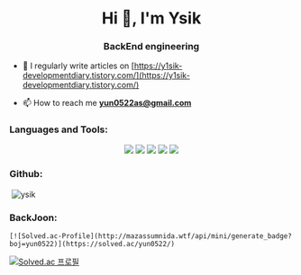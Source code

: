 <h1 align="center">Hi 👋, I'm Ysik</h1>
<h3 align="center">BackEnd engineering</h3>

- 📝 I regularly write articles on [https://y1sik-developmentdiary.tistory.com/](https://y1sik-developmentdiary.tistory.com/)

- 📫 How to reach me **yun0522as@gmail.com**



<h3 align="left">Languages and Tools:</h3>
<p align="center"> 
    <img src="https://img.shields.io/badge/Spring-49E814?style=plastic&logo=Spring&logoColor=white">
    <img src="https://img.shields.io/badge/MySQL-4169E1?style=plastic&logo=MySQL&logoColor=white">
    <img src="https://img.shields.io/badge/vue-1D6705?style=plastic&logo=V&logoColor=white">
    <img src="https://img.shields.io/badge/Visual Studio Code-007ACC?style=plastic&logo=Visual Studio Code&logoColor=white">
    <img src="https://img.shields.io/badge/Java-B54B28?style=plastic&logo=Java&logoColor=white">
</p>


<h3 align="left">Github:</h3>
<p>&nbsp;<img align="center" src="https://github-readme-stats.vercel.app/api?username=Y1sik&show_icons=true&locale=en" alt="ysik" /></p>



<h3 align="left">BackJoon:</h3>

```
[![Solved.ac-Profile](http://mazassumnida.wtf/api/mini/generate_badge?boj=yun0522)](https://solved.ac/yun0522/)
```

[![Solved.ac
프로필](http://mazassumnida.wtf/api/v2/generate_badge?boj=Malkoring)](https://solved.ac/malkoring)
